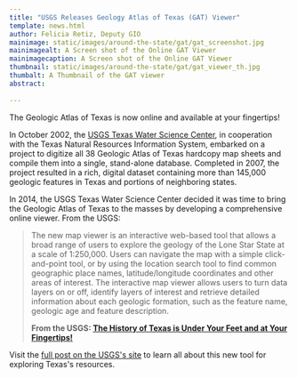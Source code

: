```yaml
---
title: "USGS Releases Geology Atlas of Texas (GAT) Viewer"
template: news.html
author: Felicia Retiz, Deputy GIO
mainimage: static/images/around-the-state/gat/gat_screenshot.jpg
mainimagealt: A Screen shot of the Online GAT Viewer
mainimagecaption: A Screen shot of the Online GAT Viewer
thumbnail: static/images/around-the-state/gat/gat_viewer_th.jpg
thumbalt: A Thumbnail of the GAT viewer
abstract:
   
---
```


The Geologic Atlas of Texas is now online and available at your fingertips!

In October 2002, the [USGS Texas Water Science Center](http://tx.usgs.gov/), in cooperation with the Texas Natural Resources Information System, embarked on a project to digitize all 38 Geologic Atlas of Texas hardcopy map sheets and compile them into a single, stand-alone database. Completed in 2007, the project resulted in a rich, digital dataset containing more than 145,000 geologic features in Texas and portions of neighboring states. 

In 2014, the USGS Texas Water Science Center decided it was time to bring the Geologic Atlas of Texas to the masses by developing a comprehensive online viewer. From the USGS:

> The new map viewer is an interactive web-based tool that allows a broad range of users to explore the geology of the Lone Star State at a scale of 1:250,000. Users can navigate the map with a simple click-and-point tool, or by using the location search tool to find common geographic place names, latitude/longitude coordinates and other areas of interest. The interactive map viewer allows users to turn data layers on or off, identify layers of interest and retrieve detailed information about each geologic formation, such as the feature name, geologic age and feature description. 
> 
> **From the USGS: [The History of Texas is Under Your Feet and at Your Fingertips!](http://www.usgs.gov/blogs/features/usgs_top_story/the-history-of-texas-is-under-your-feet-and-at-your-fingertips/)**

Visit the [full post on the USGS's site](http://www.usgs.gov/blogs/features/usgs_top_story/the-history-of-texas-is-under-your-feet-and-at-your-fingertips) to learn all about this new tool for exploring Texas's resources.




